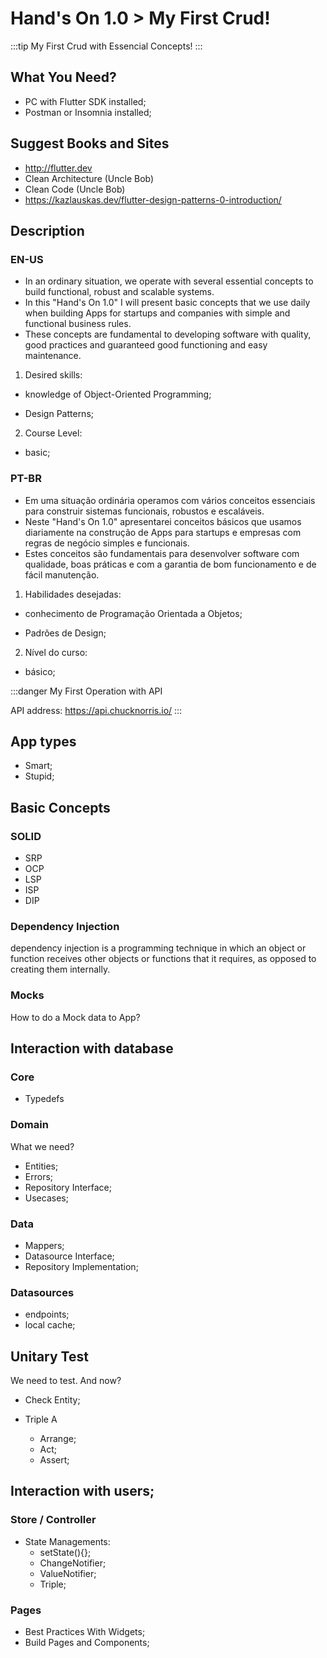 # Hand's On 1.0 > My First Crud!

:::tip
My First Crud with Essencial Concepts!
:::

## What You Need?

- PC with Flutter SDK installed;
- Postman or Insomnia installed;

## Suggest Books and Sites
- http://flutter.dev
- Clean Architecture (Uncle Bob)
- Clean Code (Uncle Bob)
- https://kazlauskas.dev/flutter-design-patterns-0-introduction/

## Description
### EN-US
- In an ordinary situation, we operate with several essential concepts to build functional, robust and scalable systems. 
- In this "Hand's On 1.0" I will present basic concepts that we use daily when building Apps for startups and companies with simple and functional business rules.
- These concepts are fundamental to developing software with quality, good practices and guaranteed good functioning and easy maintenance.

1. Desired skills:

- knowledge of Object-Oriented Programming;

- Design Patterns;

2. Course Level:
- basic;


### PT-BR
- Em uma situação ordinária operamos com vários conceitos essenciais para construir sistemas funcionais, robustos e escaláveis. 
- Neste "Hand's On 1.0" apresentarei conceitos básicos que usamos diariamente na construção de Apps para startups e empresas com regras de negócio simples e funcionais.
- Estes conceitos são fundamentais para desenvolver software com qualidade, boas práticas e com a garantia de bom funcionamento e de fácil manutenção.

1. Habilidades desejadas: 

- conhecimento de Programação Orientada a Objetos;

- Padrões de Design;

2. Nível do curso:
- básico;


:::danger
My First Operation with API

API address: https://api.chucknorris.io/
:::

## App types

- Smart;
- Stupid;

## Basic Concepts

### SOLID

- SRP
- OCP
- LSP
- ISP
- DIP

### Dependency Injection
dependency injection is a programming technique in which an object or function receives other objects or functions that it requires, as opposed to creating them internally. 

### Mocks

How to do a Mock data to App?

## Interaction with database

### Core
- Typedefs

### Domain

What we need?

- Entities;
- Errors;
- Repository Interface;
- Usecases;

### Data

- Mappers;
- Datasource Interface;
- Repository Implementation;

### Datasources

- endpoints;
- local cache;

## Unitary Test

We need to test. And now?

- Check Entity;

- Triple A
    - Arrange;
    - Act;
    - Assert;

## Interaction with users;

### Store / Controller
- State Managements:
    - setState(){};
    - ChangeNotifier;
    - ValueNotifier;
    - Triple;

### Pages
- Best Practices With Widgets;
- Build Pages and Components;


